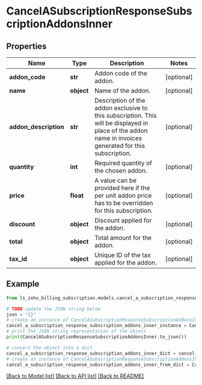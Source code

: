 # CancelASubscriptionResponseSubscriptionAddonsInner


## Properties

Name | Type | Description | Notes
------------ | ------------- | ------------- | -------------
**addon_code** | **str** | Addon code of the addon. | [optional] 
**name** | **object** | Name of the addon. | [optional] 
**addon_description** | **str** | Description of the addon exclusive to this subscription. This will be displayed in place of the addon name in invoices generated for this subscription. | [optional] 
**quantity** | **int** | Required quantity of the chosen addon. | [optional] 
**price** | **float** | A value can be provided here if the per unit addon price has to be overridden for this subscription. | [optional] 
**discount** | **object** | Discount applied for the addon. | [optional] 
**total** | **object** | Total amount for the addon. | [optional] 
**tax_id** | **object** | Unique ID of the tax applied for the addon. | [optional] 

## Example

```python
from ls_zoho_billing_subscription.models.cancel_a_subscription_response_subscription_addons_inner import CancelASubscriptionResponseSubscriptionAddonsInner

# TODO update the JSON string below
json = "{}"
# create an instance of CancelASubscriptionResponseSubscriptionAddonsInner from a JSON string
cancel_a_subscription_response_subscription_addons_inner_instance = CancelASubscriptionResponseSubscriptionAddonsInner.from_json(json)
# print the JSON string representation of the object
print(CancelASubscriptionResponseSubscriptionAddonsInner.to_json())

# convert the object into a dict
cancel_a_subscription_response_subscription_addons_inner_dict = cancel_a_subscription_response_subscription_addons_inner_instance.to_dict()
# create an instance of CancelASubscriptionResponseSubscriptionAddonsInner from a dict
cancel_a_subscription_response_subscription_addons_inner_from_dict = CancelASubscriptionResponseSubscriptionAddonsInner.from_dict(cancel_a_subscription_response_subscription_addons_inner_dict)
```
[[Back to Model list]](../README.md#documentation-for-models) [[Back to API list]](../README.md#documentation-for-api-endpoints) [[Back to README]](../README.md)



